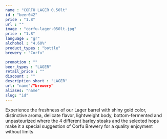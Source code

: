 ```yaml
---
name : "CORFU LAGER 0.50lt"
id : "beer042"
price : "1.8"
url : ""
image : "corfu-lager-050lt.jpg"
price : "1.8"
language : "gr"
alchohol : "4.60%"
product_types : "bottle"
brewery : "Corfu"

promotion : ""
beer_types : "LAGER"
retail_price : ""
discount : ""
description_short : "LAGER"
url: "name"/"brewery"
aliases: "name"
slug: "id"
---
```


Experience the freshness of our Lager barrel with shiny gold color, distinctive aroma, delicate flavor, lightweight body, bottom-fermented and unpasteurized where the 4 different barley steaks and the selected hops make it a special suggestion of Corfu Brewery for a quality enjoyment without limits